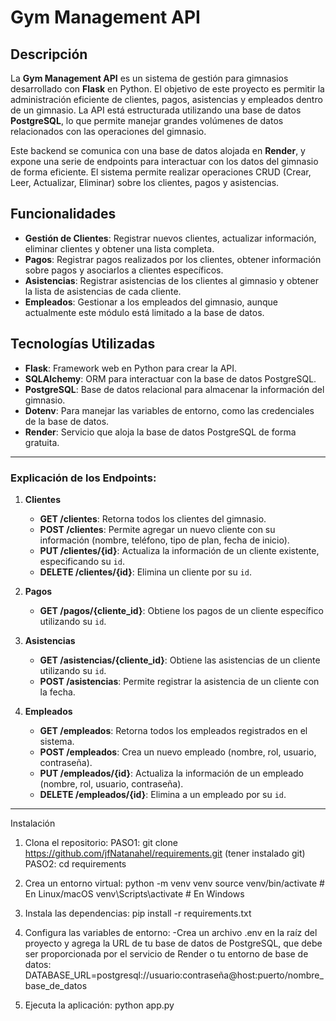 # Gym Management API

## Descripción

La **Gym Management API** es un sistema de gestión para gimnasios desarrollado con **Flask** en Python. El objetivo de este proyecto es permitir la administración eficiente de clientes, pagos, asistencias y empleados dentro de un gimnasio. La API está estructurada utilizando una base de datos **PostgreSQL**, lo que permite manejar grandes volúmenes de datos relacionados con las operaciones del gimnasio.

Este backend se comunica con una base de datos alojada en **Render**, y expone una serie de endpoints para interactuar con los datos del gimnasio de forma eficiente. El sistema permite realizar operaciones CRUD (Crear, Leer, Actualizar, Eliminar) sobre los clientes, pagos y asistencias.

## Funcionalidades

- **Gestión de Clientes**: Registrar nuevos clientes, actualizar información, eliminar clientes y obtener una lista completa.
- **Pagos**: Registrar pagos realizados por los clientes, obtener información sobre pagos y asociarlos a clientes específicos.
- **Asistencias**: Registrar asistencias de los clientes al gimnasio y obtener la lista de asistencias de cada cliente.
- **Empleados**: Gestionar a los empleados del gimnasio, aunque actualmente este módulo está limitado a la base de datos.

## Tecnologías Utilizadas

- **Flask**: Framework web en Python para crear la API.
- **SQLAlchemy**: ORM para interactuar con la base de datos PostgreSQL.
- **PostgreSQL**: Base de datos relacional para almacenar la información del gimnasio.
- **Dotenv**: Para manejar las variables de entorno, como las credenciales de la base de datos.
- **Render**: Servicio que aloja la base de datos PostgreSQL de forma gratuita.


---

### Explicación de los Endpoints:

1. **Clientes**
   - **GET /clientes**: Retorna todos los clientes del gimnasio.
   - **POST /clientes**: Permite agregar un nuevo cliente con su información (nombre, teléfono, tipo de plan, fecha de inicio).
   - **PUT /clientes/{id}**: Actualiza la información de un cliente existente, especificando su `id`.
   - **DELETE /clientes/{id}**: Elimina un cliente por su `id`.

2. **Pagos**
   - **GET /pagos/{cliente_id}**: Obtiene los pagos de un cliente específico utilizando su `id`.

3. **Asistencias**
   - **GET /asistencias/{cliente_id}**: Obtiene las asistencias de un cliente utilizando su `id`.
   - **POST /asistencias**: Permite registrar la asistencia de un cliente con la fecha.

4. **Empleados**
   - **GET /empleados**: Retorna todos los empleados registrados en el sistema.
   - **POST /empleados**: Crea un nuevo empleado (nombre, rol, usuario, contraseña).
   - **PUT /empleados/{id}**: Actualiza la información de un empleado (nombre, rol, usuario, contraseña).
   - **DELETE /empleados/{id}**: Elimina a un empleado por su `id`.

---

Instalación
1. Clona el repositorio:
   PASO1: git clone https://github.com/jfNatanahel/requirements.git (tener instalado git)
   PASO2: cd requirements

3. Crea un entorno virtual:
python -m venv venv
source venv/bin/activate  # En Linux/macOS
venv\Scripts\activate  # En Windows

4. Instala las dependencias:
pip install -r requirements.txt

5. Configura las variables de entorno:
-Crea un archivo .env en la raíz del proyecto y agrega la URL de tu base de datos de PostgreSQL, que debe ser proporcionada por el servicio de Render o tu entorno de base de datos:
DATABASE_URL=postgresql://usuario:contraseña@host:puerto/nombre_base_de_datos

6. Ejecuta la aplicación:
python app.py

